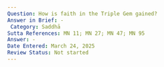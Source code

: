 ```yaml
---
Question: How is faith in the Triple Gem gained?
Answer in Brief: -
 Category: Saddhā
Sutta References: MN 11; MN 27; MN 47; MN 95
Answer: -
Date Entered: March 24, 2025
Review Status: Not started
---
```

